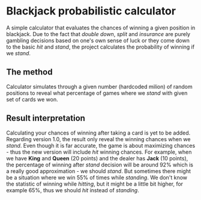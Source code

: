 # Blackjack probabilistic calculator
A simple calculator that evaluates the chances of winning a given position in blackjack. Due to the fact that _double down_, _split_ and _insurance_ are purely gambling decisions based on one's own sense of luck or they come down to the basic _hit_ and _stand_, the project calculates the probability of winning if we _stand_.
## The method
Calculator simulates through a given number (hardcoded milion) of random positions to reveal what percentage of games where we _stand_ with given set of cards we won.
## Result interpretation
Calculating your chances of winning after taking a card is yet to be added. Regarding version 1.0, the result only reveal the winning chances when we _stand_. Even though it is far accurate, the game is about maximizing chances - thus the new version will include _hit_ winning chances.
For example, when we have **King** and **Queen** (20 points) and the dealer has **Jack** (10 points), the percentage of winning after _stand_ decision will be around 92% which is a really good approximation - we should _stand_. But sometimes there might be a situation where we win 55% of times while _standing_. We don't know the statistic of winning while _hitting_, but it might be a little bit higher, for example 65%, thus we should _hit_ instead of _standing_.